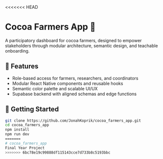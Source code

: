 <<<<<<< HEAD
# Cocoa Farmers App 🌱

A participatory dashboard for cocoa farmers, designed to empower stakeholders through modular architecture, semantic design, and teachable onboarding.

## 🧩 Features
- Role-based access for farmers, researchers, and coordinators
- Modular React Native components and reusable hooks
- Semantic color palette and scalable UI/UX
- Supabase backend with aligned schemas and edge functions

## 🚀 Getting Started

```bash
git clone https://github.com/JonahKoprik/cocoa_farmers_app.git
cd cocoa_farmers_app
npm install
npm run dev
=======
# cocoa_farmers_app
Final Year Project
>>>>>>> 6bc78e19c99888df115143cce7d733b8c5193bbc

